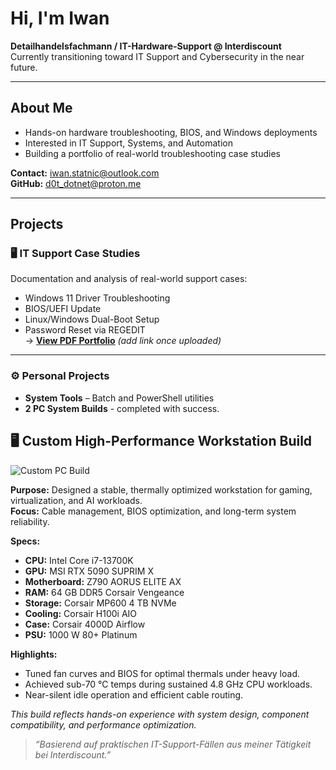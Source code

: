 # Hi, I'm Iwan  
**Detailhandelsfachmann / IT-Hardware-Support @ Interdiscount**  
Currently transitioning toward IT Support and Cybersecurity in the near future.

---

##  About Me
- Hands-on hardware troubleshooting, BIOS, and Windows deployments  
- Interested in IT Support, Systems, and Automation  
- Building a portfolio of real-world troubleshooting case studies  

 **Contact:** [iwan.statnic@outlook.com](mailto:iwan.statnic@outlook.com)  
 **GitHub:** d0t_dotnet@proton.me  

---

##  Projects

### 🖥️ IT Support Case Studies
Documentation and analysis of real-world support cases:  
- Windows 11 Driver Troubleshooting  
- BIOS/UEFI Update  
- Linux/Windows Dual-Boot Setup  
- Password Reset via REGEDIT  
→ **[View PDF Portfolio](#)** _(add link once uploaded)_

---

### ⚙️ Personal Projects
- **System Tools** – Batch and PowerShell utilities
- **2 PC System Builds** - completed with success. 

## 🖥️ Custom High-Performance Workstation Build

![Custom PC Build](ec839f62-e014-4358-ba65-cad1b817816d.png)

**Purpose:** Designed a stable, thermally optimized workstation for gaming, virtualization, and AI workloads.  
**Focus:** Cable management, BIOS optimization, and long-term system reliability.

**Specs:**
- **CPU:** Intel Core i7-13700K  
- **GPU:** MSI RTX 5090 SUPRIM X  
- **Motherboard:** Z790 AORUS ELITE AX  
- **RAM:** 64 GB DDR5 Corsair Vengeance  
- **Storage:** Corsair MP600 4 TB NVMe  
- **Cooling:** Corsair H100i AIO  
- **Case:** Corsair 4000D Airflow  
- **PSU:** 1000 W 80+ Platinum  

**Highlights:**
- Tuned fan curves and BIOS for optimal thermals under heavy load.  
- Achieved sub-70 °C temps during sustained 4.8 GHz CPU workloads.  
- Near-silent idle operation and efficient cable routing.  

*This build reflects hands-on experience with system design, component compatibility, and performance optimization.*


> _“Basierend auf praktischen IT-Support-Fällen aus meiner Tätigkeit bei Interdiscount.”_
